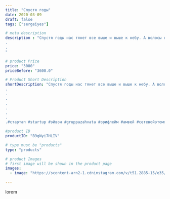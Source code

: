 ```yaml
---
title: "Спустя годы"
date: 2020-03-09
draft: false
tags: ["sergeiyes"]

# meta description
description : "Спустя годы нас тянет все выше и выше к небу. А волосы наши становятся всё белее и белее. Это значит что мы скоро лет через 50//-60 превратиися в вечность.
.
.
"

# product Price
price: "3000"
priceBefore: "3600.0"

# Product Short Description
shortDescription: "Спустя годы нас тянет все выше и выше к небу. А волосы наши становятся всё белее и белее. Это значит что мы скоро лет через 50//-60 превратиися в вечность.
.
.
.
.
.
.
.
.#стартап #startup #эйвон #gruppazahvata #орифлейм #амвей #сетевойэтомоё #сетевой #цетрария #ручнаяработа #бизнесбезвложений #резьбаподереву #сетевойэтомодно #живоедерево #сетевоймаркетинг #стильжизни #исландскиймох #пятигорск #КРЫМ #Севастополь #бизнес #churslabs #sergeystar #железноводск #ставрополь"

#product ID
productID: "B9gNyi7HLIV"

# type must be "products"
type: "products"

# product Images
# first image will be shown in the product page
images:
  - image: "https://scontent-arn2-1.cdninstagram.com/v/t51.2885-15/e35/84159232_2920743431326694_1972736846004474981_n.jpg?tp=1&_nc_ht=scontent-arn2-1.cdninstagram.com&_nc_cat=102&_nc_ohc=BjE0vSADYJQAX_vUP_B&ccb=7-4&oh=a898b08e8543d6eec0928a7e5afde2e6&oe=60849E5A&_nc_sid=86f79a&ig_cache_key=MjI2MDg2NzY2MTAxNzQyODUwMQ%3D%3D.2-ccb7-4"

---
```

lorem
